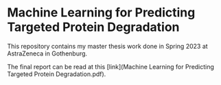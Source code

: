 # Machine Learning for Predicting Targeted Protein Degradation

This repository contains my master thesis work done in Spring 2023 at AstraZeneca in Gothenburg.

The final report can be read at this [link](Machine Learning for Predicting Targeted Protein Degradation.pdf).
